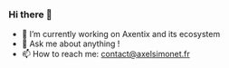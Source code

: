### Hi there 👋

- 🔭 I’m currently working on Axentix and its ecosystem
- 💬 Ask me about anything !
- 📫 How to reach me: contact@axelsimonet.fr

<!--
**Xelzs/xelzs** is a ✨ _special_ ✨ repository because its `README.md` (this file) appears on your GitHub profile.

Here are some ideas to get you started:

- 🔭 I’m currently working on ...
- 🌱 I’m currently learning ...
- 👯 I’m looking to collaborate on ...
- 🤔 I’m looking for help with ...
- 💬 Ask me about ...
- 📫 How to reach me: ...
- 😄 Pronouns: ...
- ⚡ Fun fact: ...
-->
